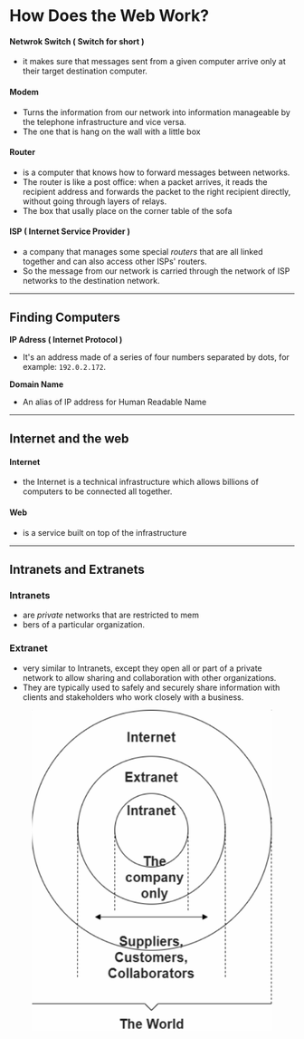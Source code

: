 # How Does the Web Work?

#### Netwrok Switch  ( Switch  for short )

* it makes sure that messages sent from a given computer arrive only at their target destination computer.

#### Modem

* Turns the information from our network into information manageable by the telephone infrastructure and vice versa.
* The one that is hang on the wall with a little box

#### Router

* is a computer that knows how to forward messages between networks.
* The router is like a post office: when a packet arrives, it reads the recipient address and forwards the packet to the right recipient directly, without going through layers of relays.
* The box that usally place on the corner table of the sofa

#### ISP ( Internet Service Provider )

* a company that manages some special _routers_ that are all linked together and can also access other ISPs' routers.
* So the message from our network is carried through the network of ISP networks to the destination network.

***

## Finding Computers

**IP Adress (  Internet Protocol )**&#x20;

* It's an address made of a series of four numbers separated by dots, for example: `192.0.2.172`.

**Domain Name**

* An alias of IP address for Human Readable Name

***

## Internet and the web&#x20;

#### Internet&#x20;

* the Internet is a technical infrastructure which allows billions of computers to be connected all together.

#### Web

* is a service built on top of the infrastructure



***

## Intranets and Extranets

### Intranets&#x20;

* &#x20;are _private_ networks that are restricted to mem
* bers of a particular organization.

### Extranet&#x20;

* very similar to Intranets, except they open all or part of a private network to allow sharing and collaboration with other organizations.
* They are typically used to safely and securely share information with clients and stakeholders who work closely with a business.

<figure><img src="../.gitbook/assets/image.png" alt=""><figcaption></figcaption></figure>
